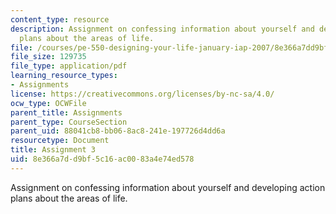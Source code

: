 ```yaml
---
content_type: resource
description: Assignment on confessing information about yourself and developing action
  plans about the areas of life.
file: /courses/pe-550-designing-your-life-january-iap-2007/8e366a7dd9bf5c16ac0083a4e74ed578_assign03.pdf
file_size: 129735
file_type: application/pdf
learning_resource_types:
- Assignments
license: https://creativecommons.org/licenses/by-nc-sa/4.0/
ocw_type: OCWFile
parent_title: Assignments
parent_type: CourseSection
parent_uid: 88041cb8-bb06-8ac8-241e-197726d4dd6a
resourcetype: Document
title: Assignment 3
uid: 8e366a7d-d9bf-5c16-ac00-83a4e74ed578
---
```

Assignment on confessing information about yourself and developing action plans about the areas of life.